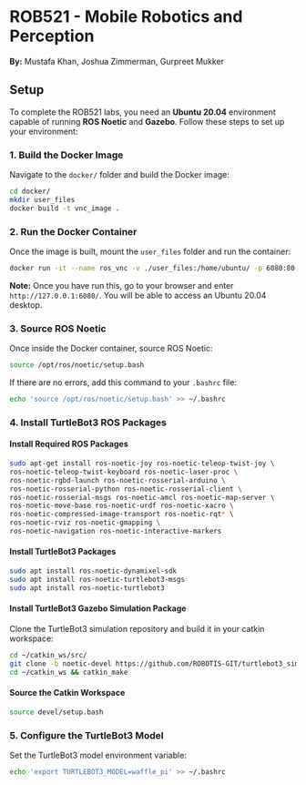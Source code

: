 # ROB521 - Mobile Robotics and Perception
**By:** Mustafa Khan, Joshua Zimmerman, Gurpreet Mukker

## Setup
To complete the ROB521 labs, you need an **Ubuntu 20.04** environment capable of running **ROS Noetic** and **Gazebo**. Follow these steps to set up your environment:

### **1. Build the Docker Image**
Navigate to the `docker/` folder and build the Docker image:
```bash
cd docker/
mkdir user_files
docker build -t vnc_image .
```

### **2. Run the Docker Container**
Once the image is built, mount the `user_files` folder and run the container:
```bash
docker run -it --name ros_vnc -v ./user_files:/home/ubuntu/ -p 6080:80 --shm-size=512m vnc_image
```
**Note:** Once you have run this, go to your browser and enter `http://127.0.0.1:6080/`. You will be able to access an Ubuntu 20.04 desktop.

### **3. Source ROS Noetic**
Once inside the Docker container, source ROS Noetic:
```bash
source /opt/ros/noetic/setup.bash
```
If there are no errors, add this command to your `.bashrc` file:
```bash
echo 'source /opt/ros/noetic/setup.bash' >> ~/.bashrc
```

### **4. Install TurtleBot3 ROS Packages**
#### **Install Required ROS Packages**
```bash
sudo apt-get install ros-noetic-joy ros-noetic-teleop-twist-joy \
ros-noetic-teleop-twist-keyboard ros-noetic-laser-proc \
ros-noetic-rgbd-launch ros-noetic-rosserial-arduino \
ros-noetic-rosserial-python ros-noetic-rosserial-client \
ros-noetic-rosserial-msgs ros-noetic-amcl ros-noetic-map-server \
ros-noetic-move-base ros-noetic-urdf ros-noetic-xacro \
ros-noetic-compressed-image-transport ros-noetic-rqt* \
ros-noetic-rviz ros-noetic-gmapping \
ros-noetic-navigation ros-noetic-interactive-markers
```

#### **Install TurtleBot3 Packages**
```bash
sudo apt install ros-noetic-dynamixel-sdk
sudo apt install ros-noetic-turtlebot3-msgs
sudo apt install ros-noetic-turtlebot3
```

#### **Install TurtleBot3 Gazebo Simulation Package**
Clone the TurtleBot3 simulation repository and build it in your catkin workspace:
```bash
cd ~/catkin_ws/src/
git clone -b noetic-devel https://github.com/ROBOTIS-GIT/turtlebot3_simulations.git
cd ~/catkin_ws && catkin_make
```

#### **Source the Catkin Workspace**
```bash
source devel/setup.bash
```

### **5. Configure the TurtleBot3 Model**
Set the TurtleBot3 model environment variable:
```bash
echo 'export TURTLEBOT3_MODEL=waffle_pi' >> ~/.bashrc
```